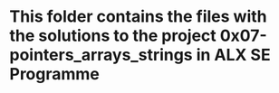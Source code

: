 # This folder contains the files with the solutions to the project 0x07-pointers_arrays_strings in ALX SE Programme
